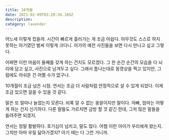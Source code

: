 ```yaml
---
title: 10개월
date: 2021-02-09T03:20:34.166Z
description: 
category: lavender
---
```


어느새 이렇게 컸을까. 시간이 빠르게 흘러가는 게 조금 아쉽다. 아무것도 스스로 하지 못하는 아기였던 벌써 이렇게 크다니. 아가의 예전 사진들을 보면 다시 만나고 싶고 그렇다.

어쩌면 이런 마음이 둘째를 갖게 하는 건지도 모르겠다. 그 한 순간 순간의 모습을 다 뇌리에 담고 싶고, 사진으로 남겨두고 싶다. 그래서 틈나는대로 동영상을 찍고 있지만, 그럼에도 아쉬운 건 어쩔 수가 없구나.

10개월이 조금 넘은 시점. 연서는 조금 더 사람처럼 안정적으로 설 수 있게 되었다. 이제 조금 있으면 걸을 수 있을 것 같다.

말은 또 얼마나 늘었는지 모른다. 비록 알 수 없는 옹알이지만 말이다. 아빠, 엄마는 어떻게 하는 건지 신기하다. 다른 말들도 가르치면 금방 할 것 같긴 한데, 그저 많은 말들을 들려주면 되겠지.

연서는 정말 활발하다. 호기심이 넘치고, 말도 많다. 어쩜 이런 아이가 우리에게 왔는지. 그치만 아마 우릴 닮아가겠지? 아기 때는 다 그런 거니까.
